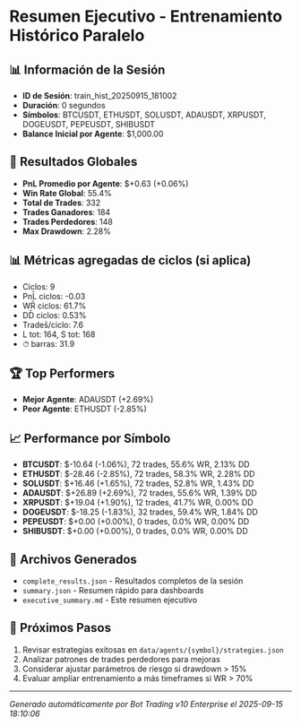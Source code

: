 # Resumen Ejecutivo - Entrenamiento Histórico Paralelo

## 📊 Información de la Sesión
- **ID de Sesión**: train_hist_20250915_181002
- **Duración**: 0 segundos
- **Símbolos**: BTCUSDT, ETHUSDT, SOLUSDT, ADAUSDT, XRPUSDT, DOGEUSDT, PEPEUSDT, SHIBUSDT
- **Balance Inicial por Agente**: $1,000.00

## 🎯 Resultados Globales
- **PnL Promedio por Agente**: $+0.63 (+0.06%)
- **Win Rate Global**: 55.4%
- **Total de Trades**: 332
- **Trades Ganadores**: 184
- **Trades Perdedores**: 148
- **Max Drawdown**: 2.28%

## 📊 Métricas agregadas de ciclos (si aplica)
- Ciclos: 9
- PnL̄ ciclos: -0.03
- WR̄ ciclos: 61.7%
- DD̄ ciclos: 0.53%
- Trades̄/ciclo: 7.6
- L tot: 164, S tot: 168
- ⏱̄ barras: 31.9


## 🏆 Top Performers
- **Mejor Agente**: ADAUSDT (+2.69%)
- **Peor Agente**: ETHUSDT (-2.85%)

## 📈 Performance por Símbolo
- **BTCUSDT**: $-10.64 (-1.06%), 72 trades, 55.6% WR, 2.13% DD
- **ETHUSDT**: $-28.46 (-2.85%), 72 trades, 58.3% WR, 2.28% DD
- **SOLUSDT**: $+16.46 (+1.65%), 72 trades, 52.8% WR, 1.43% DD
- **ADAUSDT**: $+26.89 (+2.69%), 72 trades, 55.6% WR, 1.39% DD
- **XRPUSDT**: $+19.04 (+1.90%), 12 trades, 41.7% WR, 0.00% DD
- **DOGEUSDT**: $-18.25 (-1.83%), 32 trades, 59.4% WR, 1.84% DD
- **PEPEUSDT**: $+0.00 (+0.00%), 0 trades, 0.0% WR, 0.00% DD
- **SHIBUSDT**: $+0.00 (+0.00%), 0 trades, 0.0% WR, 0.00% DD

## 📁 Archivos Generados
- `complete_results.json` - Resultados completos de la sesión
- `summary.json` - Resumen rápido para dashboards
- `executive_summary.md` - Este resumen ejecutivo

## 🎯 Próximos Pasos
1. Revisar estrategias exitosas en `data/agents/{symbol}/strategies.json`
2. Analizar patrones de trades perdedores para mejoras
3. Considerar ajustar parámetros de riesgo si drawdown > 15%
4. Evaluar ampliar entrenamiento a más timeframes si WR > 70%

---
*Generado automáticamente por Bot Trading v10 Enterprise el 2025-09-15 18:10:06*
